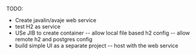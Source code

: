 TODO:
- Create javalin/avaje web service
- test H2 as service   
- USe JIB to create container
-- allow local file based h2 config
-- allow remote h2 and postgres config  
- build simple UI as a separate project
-- host with the web service  
